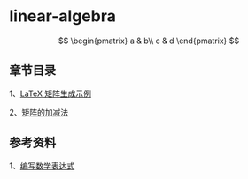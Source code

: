 # linear-algebra

$$ 
\begin{pmatrix}
a & b\\
c & d
\end{pmatrix}
$$

## 章节目录
1、[LaTeX 矩阵生成示例](./LaTeX/matrix.md)

2、[矩阵的加减法](./book/lesson1)

## 参考资料

1、[编写数学表达式](https://docs.github.com/zh/get-started/writing-on-github/working-with-advanced-formatting/writing-mathematical-expressions)